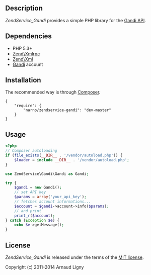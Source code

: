 Description
-----------

*ZendService_Gandi* provides a simple PHP library for the [Gandi API](http://doc.rpc.gandi.net).


Dependencies
------------

* PHP 5.3+
* [Zend\Xmlrpc](https://github.com/zendframework/Component_ZendXmlRpc)
* [Zend\Xml](https://github.com/zendframework/ZendXml)
* [Gandi](https://www.gandi.net) account


Installation
------------

The recommended way is through [Composer](https://getcomposer.org).

    {
        "require": {
            "narno/zendservice-gandi": "dev-master"
        }
    }


Usage
-----

```php
<?php
// Composer autoloading
if (file_exists(__DIR__ . '/vendor/autoload.php')) {
    $loader = include __DIR__ . '/vendor/autoload.php';
}

use ZendService\Gandi\Gandi as Gandi;

try {
    $gandi = new Gandi();
    // set API key
    $params = array('your_api_key');
    // fetches account informations...
    $account = $gandi->account->info($params);
    // and print
    print_r($account);
} catch (Exception $e) {
    echo $e->getMessage();
}
```


License
-----------

*ZendService_Gandi* is released under the terms of the [MIT license](http://opensource.org/licenses/MIT).

Copyright (c) 2011-2014 Arnaud Ligny

